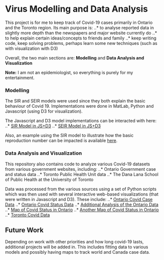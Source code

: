 # Virus Modelling and Data Analysis

This project is for me to keep track of Covid-19 cases primarily in Ontario and the Toronto region.  Its main purpose is:
..* to analyse reported data in slightly more depth than the newspapers and major website currently do
..* to help explain certain ideas/concepts to friends and family
..* keep writing code, keep solving problems, perhaps learn some new techniques (such as with visualization with D3) 

Overall, the two main sections are: **Modelling** and **Data Analysis and Visualization**

**Note:** I am not an epidemiologist, so everything is purely for my entertainment. 


### Modelling 

The SIR and SEIR models were used since they both explain the basic behaviour of Covid 19.  Implementations were done in MatLab, Python and Javascript (using D3 for visualization).  

The Javascript and D3 model implementations can be interacted with here:
..* [SIR Model in JS+D3](http://a-d-c.ca/?p=243)
..* [SEIR Model in JS+D3](http://a-d-c.ca/?p=410)

Also, an example using the SIR model to illustrate how the basic reproduction number can be impacted is available [here](http://a-d-c.ca/?p=390).


### Data Analysis and Visualization

This repository also contains code to analyze various Covid-19 datasets from various government websites, including:
..* Ontario Government case and status data
..* Toronto Public Health Unit data
..* The Dana Lana School of Public Health at the University of Toronto

Data was processed from the various sources using a set of Python scripts which was then used with several interactive web-based visualizations (that were written in Javascript and D3).  These include:
..* [Ontario Covid Case Data](http://a-d-c.ca/?p=456)
..* [Ontario Covid Status Data](http://a-d-c.ca/?p=599)
..* [Additional Analysis of the Ontario Data](http://a-d-c.ca/?p=633)
..* [Map of Covid Status in Ontario](http://a-d-c.ca/?p=719)
..* [Another Map of Covid Status in Ontario](http://a-d-c.ca/?p=761)
..* [Toronto Covid Data](http://a-d-c.ca/?p=819)


## Future Work

Depending on work with other priorities and how long covid-19 lasts, additional projects will be added in.  This includes fitting data to various models and possibly having maps to track world and Canada case data.

